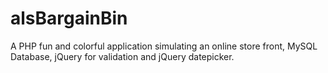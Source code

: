 # alsBargainBin
A PHP fun and colorful application simulating an online store front, MySQL Database, jQuery for validation and jQuery datepicker.
